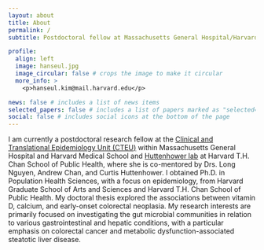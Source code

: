 ```yaml
---
layout: about
title: About
permalink: /
subtitle: Postdoctoral fellow at Massachusetts General Hospital/Harvard Medical School

profile:
  align: left
  image: hanseul.jpg
  image_circular: false # crops the image to make it circular
  more_info: >
    <p>hanseul.kim@mail.harvard.edu</p>

news: false # includes a list of news items
selected_papers: false # includes a list of papers marked as "selected={true}"
social: false # includes social icons at the bottom of the page
---
```


I am currently a postdoctoral research fellow at the [Clinical and Translational Epidemiology Unit (CTEU)](https://www.mghcteu.org/) within Massachusetts General Hospital and Harvard Medical School and [Huttenhower lab](https://huttenhower.sph.harvard.edu/home/) at Harvard T.H. Chan School of Public Health, where she is co-mentored by Drs. Long Nguyen, Andrew Chan, and Curtis Huttenhower. I obtained Ph.D. in Population Health Sciences, with a focus on epidemiology, from Harvard Graduate School of Arts and Sciences and Harvard T.H. Chan School of Public Health. My doctoral thesis explored the associations between vitamin D, calcium, and early-onset colorectal neoplasia. My research interests are primarily focused on investigating the gut microbial communities in relation to various gastrointestinal and hepatic conditions, with a particular emphasis on colorectal cancer and metabolic dysfunction-associated steatotic liver disease.
